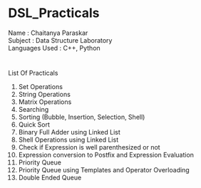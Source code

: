 # DSL_Practicals
Name : Chaitanya Paraskar<br>
Subject : Data Structure Laboratory<br>
Languages Used : C++, Python<be>
#
List Of Practicals
1. Set Operations
2. String Operations
3. Matrix Operations
4. Searching
5. Sorting (Bubble, Insertion, Selection, Shell)
6. Quick Sort
7. Binary Full Adder using Linked List
8. Shell Operations using Linked List
9. Check if Expression is well parenthesized or not
10. Expression conversion to Postfix and Expression Evaluation
11. Priority Queue
12. Priority Queue using Templates and Operator Overloading
13. Double Ended Queue
